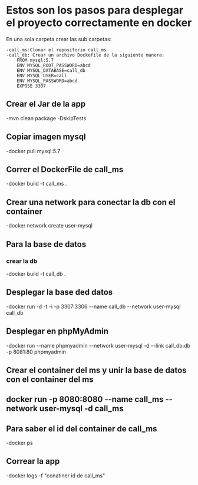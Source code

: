 # Estos son los pasos para desplegar el proyecto correctamente en docker
En una sola carpeta crear las sub carpetas:

	-call_ms:Clonar el repositorio call_ms
	-call_db: Crear un archivo Dockefile de la siguiente manera:
		FROM mysql:5.7
   		ENV MYSQL_ROOT_PASSWORD=abcd
		ENV MYSQL_DATABASE=call_db
		ENV MYSQL_USER=call
		ENV MYSQL_PASSWORD=abcd
		EXPOSE 3307
		
## Crear el Jar de la app

-mvn clean package  -DskipTests

## Copiar imagen mysql

-docker pull mysql:5.7

## Correr el DockerFile de call_ms

-docker build -t call_ms .

## Crear una network para conectar la db con el container

-docker network create user-mysql

## Para la base de datos
### crear la db

-docker build -t call_db .

## Desplegar la base ded datos

-docker run  -d  -t  -i  -p 3307:3306  --name call_db   --network user-mysql  call_db

## Desplegar en phpMyAdmin

-docker run  --name phpmyadmin  --network user-mysql  -d  --link call_db:db  -p 8081:80 phpmyadmin

## Crear el container del ms y unir la base de datos con el container del ms

## docker run -p 8080:8080  --name call_ms --network user-mysql  -d call_ms

## Para saber el id del container de call_ms

-docker ps

## Correar la app

-docker logs  -f "conatiner id de call_ms"
